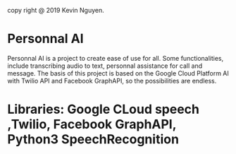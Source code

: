 copy right @ 2019 Kevin Nguyen.

# Personnal AI

Personnal AI is a project to create ease of use for all. Some functionalities, include transcribing audio to text, personnal assistance for call and message. The basis of this project is based on the Google Cloud Platform AI with Twilio API and Facebook GraphAPI, so the possibilities are endless.

# Libraries: Google CLoud speech ,Twilio, Facebook GraphAPI, Python3 SpeechRecognition


